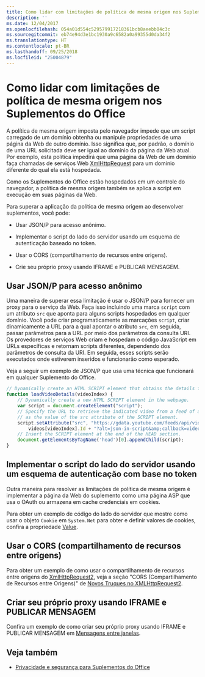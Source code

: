 ```yaml
---
title: Como lidar com limitações de política de mesma origem nos Suplementos do Office
description: ''
ms.date: 12/04/2017
ms.openlocfilehash: 054a01d554c529579917218361bcb8aeebb04c3c
ms.sourcegitcommit: eb74e94d3e1bc1930a9c6582a0a99355d0da34f2
ms.translationtype: HT
ms.contentlocale: pt-BR
ms.lasthandoff: 09/25/2018
ms.locfileid: "25004879"
---
```

# <a name="addressing-same-origin-policy-limitations-in-office-add-ins"></a>Como lidar com limitações de política de mesma origem nos Suplementos do Office


A política de mesma origem imposta pelo navegador impede que um script carregado de um domínio obtenha ou manipule propriedades de uma página da Web de outro domínio. Isso significa que, por padrão, o domínio de uma URL solicitada deve ser igual ao domínio da página da Web atual. Por exemplo, esta política impedirá que uma página da Web de um domínio faça chamadas de serviços Web [XmlHttpRequest](https://www.w3.org/TR/XMLHttpRequest/) para um domínio diferente do qual ela está hospedada.

Como os Suplementos do Office estão hospedados em um controle do navegador, a política de mesma origem também se aplica a script em execução em suas páginas da Web.

Para superar a aplicação da política de mesma origem ao desenvolver suplementos, você pode:

- Usar JSON/P para acesso anônimo. 
    
- Implementar o script do lado do servidor usando um esquema de autenticação baseado no token.
    
- Usar o CORS (compartilhamento de recursos entre origens).
    
- Crie seu próprio proxy usando IFRAME e PUBLICAR MENSAGEM.
    

## <a name="using-jsonp-for-anonymous-access"></a>Usar JSON/P para acesso anônimo


Uma maneira de superar essa limitação é usar o JSON/P para fornecer um proxy para o serviço da Web. Faça isso incluindo uma marca `script` com um atributo `src` que aponta para alguns scripts hospedados em qualquer domínio. Você pode criar programaticamente as marcações `script`, criar dinamicamente a URL para a qual apontar o atributo `src`, em seguida, passar parâmetros para a URL por meio dos parâmetros da consulta URI. Os provedores de serviços Web criam e hospedam o código JavaScript em URLs específicas e retornam scripts diferentes, dependendo dos parâmetros de consulta da URI. Em seguida, esses scripts serão executados onde estiverem inseridos e funcionarão como esperado.

Veja a seguir um exemplo de JSON/P que usa uma técnica que funcionará em qualquer Suplemento do Office.

```js
// Dynamically create an HTML SCRIPT element that obtains the details for the specified video.
function loadVideoDetails(videoIndex) {
    // Dynamically create a new HTML SCRIPT element in the webpage.
    var script = document.createElement("script");
    // Specify the URL to retrieve the indicated video from a feed of a current list of videos,
    // as the value of the src attribute of the SCRIPT element. 
    script.setAttribute("src", "https://gdata.youtube.com/feeds/api/videos/" + 
        videos[videoIndex].Id + "?alt=json-in-script&amp;callback=videoDetailsLoaded");
    // Insert the SCRIPT element at the end of the HEAD section.
    document.getElementsByTagName('head')[0].appendChild(script);
}

```


## <a name="implementing-server-side-script-using-a-token-based-authentication-scheme"></a>Implementar o script do lado do servidor usando um esquema de autenticação com base no token


Outra maneira para resolver as limitações de política de mesma origem é implementar a página da Web do suplemento como uma página ASP que usa o OAuth ou armazena em cache credenciais em cookies.

Para obter um exemplo de código do lado do servidor que mostre como usar o objeto `Cookie` em `System.Net` para obter e definir valores de cookies, confira a propriedade [Value](https://docs.microsoft.com/dotnet/api/system.net.cookie.value?view=netframework-4.7.2).


## <a name="using-cross-origin-resource-sharing-cors"></a>Usar o CORS (compartilhamento de recursos entre origens)


Para obter um exemplo de como usar o compartilhamento de recursos entre origens do [XmlHttpRequest2](http://dvcs.w3.org/hg/xhr/raw-file/tip/Overview.html), veja a seção "CORS (Compartilhamento de Recursos entre Origens)" de [Novos Truques no XMLHttpRequest2](http://www.html5rocks.com/en/tutorials/file/xhr2/).


## <a name="building-your-own-proxy-using-iframe-and-post-message"></a>Criar seu próprio proxy usando IFRAME e PUBLICAR MENSAGEM


Confira um exemplo de como criar seu próprio proxy usando IFRAME e PUBLICAR MENSAGEM em [Mensagens entre janelas](http://ejohn.org/blog/cross-window-messaging/).


## <a name="see-also"></a>Veja também

- [Privacidade e segurança para Suplementos do Office](../concepts/privacy-and-security.md)
    
